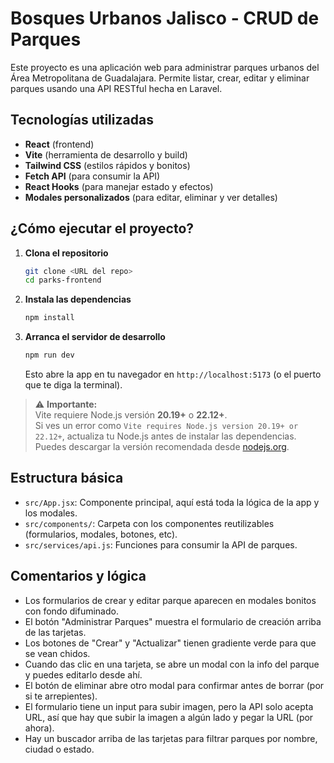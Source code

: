 # Bosques Urbanos Jalisco - CRUD de Parques

Este proyecto es una aplicación web para administrar parques urbanos del Área Metropolitana de Guadalajara. Permite listar, crear, editar y eliminar parques usando una API RESTful hecha en Laravel.

## Tecnologías utilizadas

- **React** (frontend)
- **Vite** (herramienta de desarrollo y build)
- **Tailwind CSS** (estilos rápidos y bonitos)
- **Fetch API** (para consumir la API)
- **React Hooks** (para manejar estado y efectos)
- **Modales personalizados** (para editar, eliminar y ver detalles)

## ¿Cómo ejecutar el proyecto?

1. **Clona el repositorio**
   ```bash
   git clone <URL del repo>
   cd parks-frontend
   ```

2. **Instala las dependencias**
   ```bash
   npm install
   ```

3. **Arranca el servidor de desarrollo**
   ```bash
   npm run dev
   ```
   Esto abre la app en tu navegador en `http://localhost:5173` (o el puerto que te diga la terminal).

> ⚠️ **Importante:**  
> Vite requiere Node.js versión **20.19+** o **22.12+**.  
> Si ves un error como `Vite requires Node.js version 20.19+ or 22.12+`, actualiza tu Node.js antes de instalar las dependencias.
> Puedes descargar la versión recomendada desde [nodejs.org](https://nodejs.org/).

## Estructura básica

- `src/App.jsx`: Componente principal, aquí está toda la lógica de la app y los modales.
- `src/components/`: Carpeta con los componentes reutilizables (formularios, modales, botones, etc).
- `src/services/api.js`: Funciones para consumir la API de parques.

## Comentarios y lógica

- Los formularios de crear y editar parque aparecen en modales bonitos con fondo difuminado.
- El botón "Administrar Parques" muestra el formulario de creación arriba de las tarjetas.
- Los botones de "Crear" y "Actualizar" tienen gradiente verde para que se vean chidos.
- Cuando das clic en una tarjeta, se abre un modal con la info del parque y puedes editarlo desde ahí.
- El botón de eliminar abre otro modal para confirmar antes de borrar (por si te arrepientes).
- El formulario tiene un input para subir imagen, pero la API solo acepta URL, así que hay que subir la imagen a algún lado y pegar la URL (por ahora).
- Hay un buscador arriba de las tarjetas para filtrar parques por nombre, ciudad o estado.